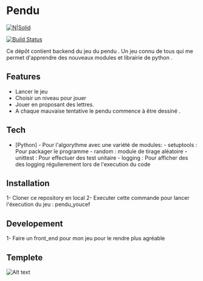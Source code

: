 # Pendu

[![N|Solid](https://cldup.com/dTxpPi9lDf.thumb.png)](https://nodesource.com/products/nsolid)

[![Build Status](https://travis-ci.org/joemccann/dillinger.svg?branch=master)](https://travis-ci.org/joemccann/dillinger)

Ce dépôt contient backend du jeu du pendu .
Un jeu connu de tous qui me permet d'apprendre des nouveaux modules et librairie de python .

## Features

- Lancer le jeu
- Choisir un niveau pour jouer
- Jouer en proposant des lettres.
- A chaque mauvaise tentative le pendu commence à être dessiné .

## Tech

- [Python] - Pour l'algorythme avec une variété de modules: - setuptools : Pour packager le programme - random : module de tirage aléatoire - unittest : Pour effectuer des test unitaire - logging : Pour afficher des des logging régulierement lors de l'execution du code

## Installation

1- Cloner ce repository en local
2- Executer cette commande pour lancer l'éxecution du jeu : pendu_youcef

## Developement

1- Faire un front_end pour mon jeu pour le rendre plus agréable

## Templete

![Alt text](img/terminale.png "Teminale demo")
